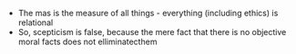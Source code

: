 - The mas is the measure of all things - everything (including ethics) is relational
- So, scepticism is false, because the mere fact that there is no objective moral facts does not elliminatecthem